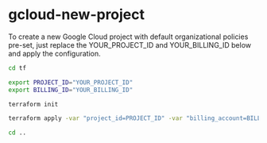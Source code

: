 # gcloud-new-project

To create a new Google Cloud project with default organizational policies pre-set, just replace the YOUR_PROJECT_ID and YOUR_BILLING_ID below and apply the configuration.

```bash
cd tf

export PROJECT_ID="YOUR_PROJECT_ID"
export BILLING_ID="YOUR_BILLING_ID"

terraform init

terraform apply -var "project_id=PROJECT_ID" -var "billing_account=BILLING_ID" -var "project_create=true"

cd ..
```
